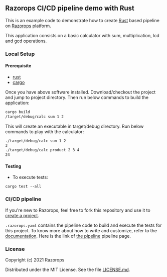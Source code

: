 ## Razorops CI/CD pipeline demo with Rust

This is an example code to demonstrate how to create [Rust](https://docs.docker.com/compose/) based pipeline on [Razorops](https://docs.razorops.com/) platform.

This application consists on a basic calculator with sum, multiplication, lcd and gcd operations. 

### Local Setup

#### Prerequisite
* [rust](https://www.rust-lang.org/)
* [cargo](https://crates.io/)

Once you have above software installed. Download/checkout the project and jump to project directory. Then run below commands to build the application:

```bash
cargo build
/target/debug/calc sum 1 2
```
This will create an executable in target/debug directory. Run below commands to play with the calculator:

```bash
./target/debug/calc sum 1 2
3
./target/debug/calc product 2 3 4
24
```

#### Testing 
* To execute tests:
```
cargo test --all
```

### CI/CD pipeline

If you're new to Razorops, feel free to fork this repository and use it to [create a project](https://docs.razorops.com/getting_started/).

`.razorops.yaml` contains the pipeline code to build and execute the tests for this project. To know more about how to write and customize, refer to the [documentation](https://docs.razorops.com). Here is the link of [the pipeline](https://dashboard.razorops.com/apps/weathered-glade-4304/workflows) pipeline page.

### License

Copyright (c) 2021 Razorops

Distributed under the MIT License. See the file [LICENSE.md](LICENSE.md).
